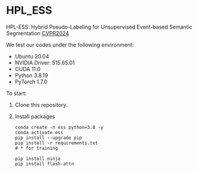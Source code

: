# HPL_ESS

HPL-ESS: Hybrid Pseudo-Labeling for Unsupervised Event-based Semantic Segmentation
[CVPR2024](https://openaccess.thecvf.com/content/CVPR2024/papers/Jing_HPL-ESS_Hybrid_Pseudo-Labeling_for_Unsupervised_Event-based_Semantic_Segmentation_CVPR_2024_paper.pdf)


We test our codes under the following environment:

- Ubuntu 20.04
- NVIDIA Driver: 515.65.01
- CUDA 11.0
- Python 3.8.19
- PyTorch 1.7.0

To start:

1. Clone this repository.

2. Install packages

   ~~~
   conda create -n ess python=3.8 -y
   conda activate ess
   pip install --upgrade pip 
   pip install -r requirements.txt
   # * for training
   
   pip install ninja
   pip install flash-attn
   ~~~
